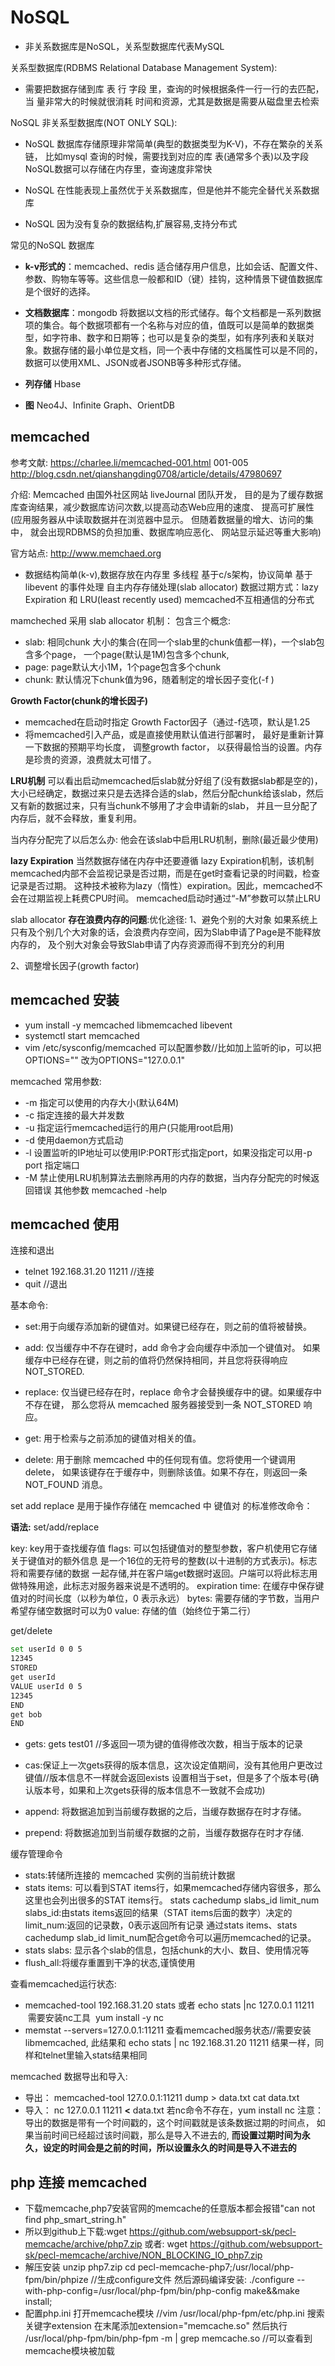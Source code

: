 # NoSQL

* 非关系数据库是NoSQL，关系型数据库代表MySQL


关系型数据库(RDBMS Relational Database Management System): 
* 需要把数据存储到库 表 行 字段 里，查询的时候根据条件一行一行的去匹配，当 量非常大的时候就很消耗
  时间和资源，尤其是数据是需要从磁盘里去检索

NoSQL 非关系型数据库(NOT ONLY SQL):
* NoSQL 数据库存储原理非常简单(典型的数据类型为K-V)，不存在繁杂的关系链，
  比如mysql 查询的时候，需要找到对应的库 表(通常多个表)以及字段
  NoSQL数据可以存储在内存里，查询速度非常快

* NoSQL 在性能表现上虽然优于关系数据库，但是他并不能完全替代关系数据库
* NoSQL 因为没有复杂的数据结构,扩展容易,支持分布式


常见的NoSQL 数据库

*  **k-v形式的**：memcached、redis 适合储存用户信息，比如会话、配置文件、参数、购物车等等。这些信息一般都和ID（键）挂钩，这种情景下键值数据库是个很好的选择。

*  **文档数据库**：mongodb   将数据以文档的形式储存。每个文档都是一系列数据项的集合。每个数据项都有一个名称与对应的值，值既可以是简单的数据类型，如字符串、数字和日期等；也可以是复杂的类型，如有序列表和关联对象。数据存储的最小单位是文档，同一个表中存储的文档属性可以是不同的，数据可以使用XML、JSON或者JSONB等多种形式存储。

*  **列存储** Hbase

*  **图**  Neo4J、Infinite Graph、OrientDB


## memcached 

参考文献:
https://charlee.li/memcached-001.html 001-005
http://blog.csdn.net/qianshangding0708/article/details/47980697


介绍:
Memcached 由国外社区网站 liveJournal 团队开发，
目的是为了缓存数据库查询结果，减少数据库访问次数,以提高动态Web应用的速度、 提高可扩展性
(应用服务器从中读取数据并在浏览器中显示。 但随着数据量的增大、访问的集中，
就会出现RDBMS的负担加重、数据库响应恶化、 网站显示延迟等重大影响)

官方站点: http://www.memchaed.org

* 数据结构简单(k-v),数据存放在内存里
  多线程
  基于c/s架构，协议简单
  基于libevent 的事件处理
  自主内存存储处理(slab allocator)
  数据过期方式：lazy Expiration 和 LRU(least recently used)
  memcached不互相通信的分布式

mamcheched 采用 slab allocator 机制：
包含三个概念:
* slab: 相同chunk 大小的集合(在同一个slab里的chunk值都一样)，一个slab包含多个page，
  一个page(默认是1M)包含多个chunk,
* page: page默认大小1M，1个page包含多个chunk
* chunk: 默认情况下chunk值为96，随着制定的增长因子变化(-f <factor>)


**Growth Factor(chunk的增长因子)**
* memcached在启动时指定 Growth Factor因子（通过-f选项，默认是1.25
* 将memcached引入产品，或是直接使用默认值进行部署时， 最好是重新计算一下数据的预期平均长度，
  调整growth factor， 以获得最恰当的设置。内存是珍贵的资源，浪费就太可惜了。

**LRU机制**
可以看出启动memcached后slab就分好组了(没有数据slab都是空的)，大小已经确定，数据过来只是去选择合适的slab，然后分配chunk给该slab，然后又有新的数据过来，只有当chunk不够用了才会申请新的slab，
并且一旦分配了内存后，就不会释放，重复利用。

当内存分配完了以后怎么办:
他会在该slab中启用LRU机制，删除(最近最少使用)


**lazy Expiration**
当然数据存储在内存中还要遵循 lazy Expiration机制，该机制
memcached内部不会监视记录是否过期，而是在get时查看记录的时间戳，检查记录是否过期。 这种技术被称为lazy（惰性）expiration。因此，memcached不会在过期监视上耗费CPU时间。
memcached启动时通过“-M”参数可以禁止LRU


slab allocator **存在浪费内存的问题**:优化途径:
1、避免个别的大对象
如果系统上只有及个别几个大对象的话，会浪费内存空间，因为Slab申请了Page是不能释放内存的，
及个别大对象会导致Slab申请了内存资源而得不到充分的利用

2、调整增长因子(growth factor)


## memcached 安装

*  yum install -y memcached libmemcached libevent
*  systemctl start memcached
*  vim /etc/sysconfig/memcached 可以配置参数//比如加上监听的ip，可以把OPTIONS="" 改为OPTIONS="127.0.0.1"

memcached 常用参数:

* -m 指定可以使用的内存大小(默认64M)
* -c 指定连接的最大并发数
* -u 指定运行memcached运行的用户(只能用root启用)
* -d 使用daemon方式启动
* -l 设置监听的IP地址可以使用IP:PORT形式指定port，如果没指定可以用-p port 指定端口
* -M 禁止使用LRU机制算法去删除再用的内存的数据，当内存分配完的时候返回错误
其他参数 memcached -help

## memcached 使用

连接和退出
* telnet 192.168.31.20 11211  //连接
* quit //退出


基本命令:

* set:用于向缓存添加新的键值对。如果键已经存在，则之前的值将被替换。
* add: 仅当缓存中不存在键时，add 命令才会向缓存中添加一个键值对。
  如果缓存中已经存在键，则之前的值将仍然保持相同，并且您将获得响应 NOT_STORED.

* replace: 仅当键已经存在时，replace 命令才会替换缓存中的键。如果缓存中不存在键，
           那么您将从 memcached 服务器接受到一条 NOT_STORED 响应。

* get: 用于检索与之前添加的键值对相关的值。
* delete: 用于删除 memcached 中的任何现有值。您将使用一个键调用delete，
          如果该键存在于缓存中，则删除该值。如果不存在，则返回一条NOT_FOUND 消息。


set add replace 是用于操作存储在 memcached 中 键值对 的标准修改命令：

**语法:**
set/add/replace <key> <flags> <expiration time> <bytes> 
<value>

key: key用于查找缓存值
flags: 可以包括键值对的整型参数，客户机使用它存储关于键值对的额外信息
       是一个16位的无符号的整数(以十进制的方式表示)。标志将和需要存储的数据
       一起存储,并在客户端get数据时返回。户端可以将此标志用做特殊用途，此标志对服务器来说是不透明的。
expiration time:     在缓存中保存键值对的时间长度（以秒为单位，0 表示永远）
bytes:   需要存储的字节数，当用户希望存储空数据时<bytes>可以为0
value:     存储的值（始终位于第二行）

get/delete <key>


```BASH
set userId 0 0 5
12345
STORED
get userId
VALUE userId 0 5
12345
END
get bob
END
```


* gets: gets test01 //多返回一项为键的值得修改次数，相当于版本的记录
* cas:保证上一次gets获得的版本信息，这次设定值期间，没有其他用户更改过键值//版本信息不一样就会返回exists
      设置相当于set，但是多了个版本号(确认版本号，如果和上次gets获得的版本信息不一致就不会成功)

* append: 将数据追加到当前缓存数据的之后，当缓存数据存在时才存储。
* prepend: 将数据追加到当前缓存数据的之前，当缓存数据存在时才存储.

缓存管理命令
* stats:转储所连接的 memcached 实例的当前统计数据
* stats items: 可以看到STAT items行，如果memcached存储内容很多，那么这里也会列出很多的STAT items行。
  stats cachedump slabs_id limit_num
  slabs_id:由stats items返回的结果（STAT items后面的数字）决定的
  limit_num:返回的记录数，0表示返回所有记录
  通过stats items、stats cachedump slab_id limit_num配合get命令可以遍历memcached的记录。
* stats slabs: 显示各个slab的信息，包括chunk的大小、数目、使用情况等
* flush_all:将缓存重置到干净的状态,谨慎使用


查看memcached运行状态:

* memcached-tool 192.168.31.20 stats
 或者 echo stats |nc 127.0.0.1 11211  需要安装nc工具  yum install -y nc
* memstat --servers=127.0.0.1:11211 查看memcached服务状态//需要安装libmemcached,
  此结果和 echo stats | nc 192.168.31.20 11211 结果一样，同样和telnet里输入stats结果相同

 memcached 数据导出和导入: 

* 导出：
   memcached-tool 127.0.0.1:11211 dump > data.txt
   cat data.txt
* 导入：
     nc 127.0.0.1 11211 **<** data.txt
     若nc命令不存在，yum install nc
   注意：导出的数据是带有一个时间戳的，这个时间戳就是该条数据过期的时间点，
   如果当前时间已经超过该时间戳，那么是导入不进去的,
   **而设置过期时间为永久，设定的时间会是之前的时间，所以设置永久的时间是导入不进去的**

## php 连接 memcached

* 下载memcache,php7安装官网的memcache的任意版本都会报错"can not find php_smart_string.h"
* 所以到github上下载:wget https://github.com/websupport-sk/pecl-memcache/archive/php7.zip
  或者: wget  https://github.com/websupport-sk/pecl-memcache/archive/NON_BLOCKING_IO_php7.zip
* 解压安装 unzip php7.zip
  cd pecl-memcache-php7;/usr/local/php-fpm/bin/phpize //生成configure文件
  然后源码编译安装: ./configure --with-php-config=/usr/local/php-fpm/bin/php-config
  make&&make install;
* 配置php.ini 打开memcache模块 //vim /usr/local/php-fpm/etc/php.ini
  搜索关键字extension 在末尾添加extension="memcache.so"
  然后执行 /usr/local/php-fpm/bin/php-fpm -m | grep memcache.so //可以查看到memcache模块被加载


